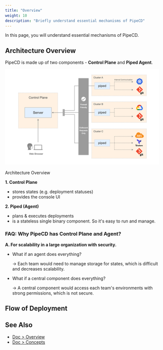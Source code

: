 ```yaml
---
title: "Overview"
weight: 10
description: "Briefly understand essential mechanisms of PipeCD"
---
```


In this page, you will understand essential mechanisms of PipeCD.

## Architecture Overview

PipeCD is made up of two components - **Control Plane** and **Piped Agent**.

![architecture-overview](/images/overview/architecture-overview.png)
<p class="caption">Architecture Overview</p>

**1. Control Plane**
   - stores states (e.g. deployment statuses)
   - provides the console UI

**2. Piped (Agent)**
   - plans & executes deployments
   - is a stateless single binary component. So it's easy to run and manage.

### FAQ: Why PipeCD has Control Plane and Agent?

**A. For scalability in a large organization with security.**

- What if an agent does everything?

  -> Each team would need to manage storage for states, which is difficult and decreases scalability.

- What if a central component does everything?

  -> A central component would access each team's environments with strong permissions, which is not secure.


## Flow of Deployment



## See Also

- [Doc > Overview](https://pipecd.dev/docs/overview/)
- [Doc > Concepts](https://pipecd.dev/docs/concepts/)